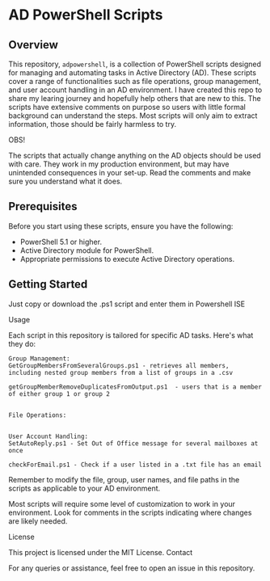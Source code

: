 # AD PowerShell Scripts

## Overview

This repository, `adpowershell`, is a collection of PowerShell scripts designed for managing and automating tasks in Active Directory (AD). These scripts cover a range of functionalities such as file operations, group management, and user account handling in an AD environment.
I have created this repo to share my learing journey and hopefully help others that are new to this. The scripts have extensive comments on purpose so users with little formal background can understand the steps. Most scripts will only aim to extract information, those should be fairly harmless to try.


OBS!

The scripts that actually change anything on the AD objects should be used with care. They work in my production environment, but may have unintended consequences in your set-up. Read the comments and make sure you understand what it does.
## Prerequisites

Before you start using these scripts, ensure you have the following:

- PowerShell 5.1 or higher.
- Active Directory module for PowerShell.
- Appropriate permissions to execute Active Directory operations.

## Getting Started

Just copy or download the .ps1 script and enter them in Powershell ISE

Usage

Each script in this repository is tailored for specific AD tasks. Here's what they do:

    Group Management: 
    GetGroupMembersFromSeveralGroups.ps1 - retrieves all members, including nested group members from a list of groups in a .csv

    getGroupMemberRemoveDuplicatesFromOutput.ps1  - users that is a member of either group 1 or group 2
    
    
    File Operations:


    User Account Handling: 
    SetAutoReply.ps1 - Set Out of Office message for several mailboxes at once
    
    checkForEmail.ps1 - Check if a user listed in a .txt file has an email

Remember to modify the file, group, user names, and file paths in the scripts as applicable to your AD environment.



Most scripts will require some level of customization to work in your environment. Look for comments in the scripts indicating where changes are likely needed.


License

This project is licensed under the MIT License.
Contact

For any queries or assistance, feel free to open an issue in this repository.

